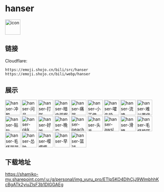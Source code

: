 # hanser
<img src="https://emoji.shojo.cn/bili/src/hanser/icon.png" width="50" height="50" alt="icon">

## 链接
Cloudflare:
```
https://emoji.shojo.cn/bili/src/hanser
https://emoji.shojo.cn/bili/webp/hanser
```
## 展示
<img src="https://emoji.shojo.cn/bili/src/hanser/hanser-冲鸭.png" width="50" height="50" alt="hanser-冲鸭">
<img src="https://emoji.shojo.cn/bili/src/hanser/hanser-问号.png" width="50" height="50" alt="hanser-问号">
<img src="https://emoji.shojo.cn/bili/src/hanser/hanser-打咩.png" width="50" height="50" alt="hanser-打咩">
<img src="https://emoji.shojo.cn/bili/src/hanser/hanser-暗中观察.png" width="50" height="50" alt="hanser-暗中观察">
<img src="https://emoji.shojo.cn/bili/src/hanser/hanser-痛哭.png" width="50" height="50" alt="hanser-痛哭">
<img src="https://emoji.shojo.cn/bili/src/hanser/hanser-小天使.png" width="50" height="50" alt="hanser-小天使">
<img src="https://emoji.shojo.cn/bili/src/hanser/hanser-嚯牛奶.png" width="50" height="50" alt="hanser-嚯牛奶">
<img src="https://emoji.shojo.cn/bili/src/hanser/hanser-流啤.png" width="50" height="50" alt="hanser-流啤">
<img src="https://emoji.shojo.cn/bili/src/hanser/hanser-难以置信.png" width="50" height="50" alt="hanser-难以置信">
<img src="https://emoji.shojo.cn/bili/src/hanser/hanser-贴贴.png" width="50" height="50" alt="hanser-贴贴">
<img src="https://emoji.shojo.cn/bili/src/hanser/hanser-okk.png" width="50" height="50" alt="hanser-okk">
<img src="https://emoji.shojo.cn/bili/src/hanser/hanser-好听.png" width="50" height="50" alt="hanser-好听">
<img src="https://emoji.shojo.cn/bili/src/hanser/hanser-晚安.png" width="50" height="50" alt="hanser-晚安">
<img src="https://emoji.shojo.cn/bili/src/hanser/hanser-peach.png" width="50" height="50" alt="hanser-peach">
<img src="https://emoji.shojo.cn/bili/src/hanser/hanser-头毛.png" width="50" height="50" alt="hanser-头毛">
<img src="https://emoji.shojo.cn/bili/src/hanser/hanser-awsl.png" width="50" height="50" alt="hanser-awsl">
<img src="https://emoji.shojo.cn/bili/src/hanser/hanser-滑稽.png" width="50" height="50" alt="hanser-滑稽">
<img src="https://emoji.shojo.cn/bili/src/hanser/hanser-毛怪惊吓.png" width="50" height="50" alt="hanser-毛怪惊吓">
<img src="https://emoji.shojo.cn/bili/src/hanser/hanser-毛怪哭哭.png" width="50" height="50" alt="hanser-毛怪哭哭">
<img src="https://emoji.shojo.cn/bili/src/hanser/hanser-怂呐.png" width="50" height="50" alt="hanser-怂呐">
<img src="https://emoji.shojo.cn/bili/src/hanser/hanser-嘤嘤嘤.png" width="50" height="50" alt="hanser-嘤嘤嘤">
<img src="https://emoji.shojo.cn/bili/src/hanser/hanser-早.png" width="50" height="50" alt="hanser-早">
<img src="https://emoji.shojo.cn/bili/src/hanser/hanser-篮球.png" width="50" height="50" alt="hanser-篮球">

## 下载地址

https://shamiko-my.sharepoint.com/:u:/g/personal/img_yuru_pro/ETIp5KO4DlhCjJ9WlmbhhKcBgATk2yiuZIsF3b1DIGGAEg